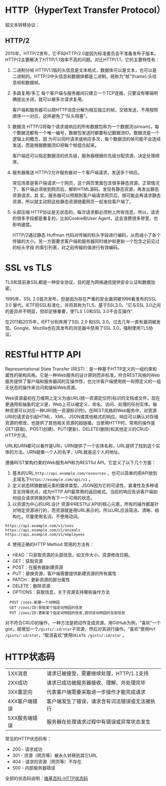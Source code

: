 # HTTP（HyperText Transfer Protocol）
超文本转移协议：

## HTTP/2
2015年，HTTP/2发布，它不叫HTTP/2.0是因为标准委员会不准备发布子版本。HTTP/2主要解决了HTTP/1.1效率不高的问题。对比HTTP/1.1，它的主要特性有：
1. 二进制分帧
HTTP/1.1版的头信息是文本格式，数据体可以是文本，也可以是二进制的。HTTP/2中头信息和数据体都是二进制，统称为“帧”(frame):头信息帧和数据帧。
2. 多路复用/多工
   每个客户端与服务器间只建立一个TCP连接，只要没有哪端明确提出关闭，就可以被多次请求复用。

   客户端和服务器可以把HTTP消息分解为相互独立的帧，交错发送，不用按照顺序一一对应，这样避免了“队头阻塞”。
3. 数据流
   HTTP/2将每个请求或响应的所有数据包称为一个数据流(stream)，每个数据流都有一个唯一编号，数据包发送时都要标记数据流ID。数据流是一个逻辑上的概念，因    为可以同时请求或响应多次，每个数据流的帧可能不会连续发送，而是根据数据流ID把每个帧组合起来。

   客户端还可以指定数据流的优先级，服务器根据优先级分配资源，决定处理顺序。

4. 服务器推送
   HTTP/2允许服务器对一个客户端请求，发送多个响应。

   常见场景是客户端请求一个网页，这个网页里面包含很多静态资源。正常情况下，客户端必须收到网页后，解析HTML源码，发现有静态资源，再发出静态资源请求。其   实，服务器可以预期到客户端请求网页后，很可能会再请求静态资源，所以就主动把这些静态资源随着网页一起发给客户端了。

5. 头部压缩
   HTTP协议是无状态的，每次请求都必须附上所有信息，所以，请求的很多字段都是重复的，比如Cookie和User Agent，这会浪费很多带宽，也影响速度。

   HTTP/2通过静态 Huffman 代码对传输的标头字段进行编码，从而减小了各个传输的大小。另一方面要求客户端和服务器同时维护和更新一个包含之前见过的标头字段    的索引列表，对之前传输的值进行有效编码。

# SSL vs TLS
TLS和其前身SSL都是一种安全协议，目的是为网络通信提供安全认证和数据加密。

1995年，SSL 2.0首次发布，但是因为存在严重的安全漏洞被1996看发布的SSL 3.0 替代。IETF将SSL标准化，并将其称为TLS，基于SSL3.0。“它与SSL 3.0之间的差异并不明显，但却足够重要，使TLS 1.0和SSL 3.0不会互操作”

在2011和2015年，IEFT分别弃用了SSL 2.0 和SSL 3.0，过去几年一直有漏洞被发现。Google、Mozilla也在其发布的浏览器中禁用了SSL 3.0，强制使用TLS协议。

# RESTful HTTP API
Representational State Transfer (REST)：是一种基于HTTP定义的一组约束和属性的架构风格。它是一种Web服务的设计原则而非标准，符合REST风格的Web服务提供了客户端和服务器间的互操作性，也允许客户端使用统一和预定义的一组无状态的操作来访问和操纵Web资源。

Web资源最初在万维网上定义为由URL(统一资源定位符)标识的文档或文件，现在更通用和抽象的定义是，Web上可以被定义、命名、访问、处理的任何实体。每种资源可以对应一种URI(统一资源标识符)。在REST风格的Web服务中，对资源URI的请求会引起HTML、XML、JSON或其他格式的响应。响应可以确认对存储资源的修改，也提供了其他相关资源的超链接。当使用HTTP时，常用的操作是GET(获取)、POST(创建)、PUT(更新)、DELETE(删除)和其他定义的CRUD HTTP方法。

URL和URN都可以看作是URI，URN提供了一个实体名称，URL提供了找到这个实体的方法。URN就像一个人的名字，URL就是这个人的地址。

遵循REST架构约束的Web服务API称为RESTful API。它定义了以下几个方面：
1. 基本的URL,`http://api.example.com/resources` ，也可以简单的把API放到主域名下`https://example.com/api/v1` 。
2. 定义状态转换数据元素的媒体类型。JSON因为它的可读性、紧凑性及多种语言支持等优点，成为HTTP API最常用的返回格式。当前的响应告诉客户端如何组合请求转换到所有下一个可用的状态。
3. 以资源为中心的URL设计
   资源中RESTful API的核心元素，所有的操作都是针对特定资源进行的，而资源就是用URL表示的。所以URL应该简洁、清晰、结构化，尽量使用名词，不使用动词。
 ```
https://api.example.com/v1/zoos
https://api.example.com/v1/animals
https://api.example.com/v1/employees
```
4. 使用正确的HTTP Method
  常用的方法有：
  - HEAD：只获取资源的头部信息，如文件大小、资源修改日期。
  - GET：获取资源
  - POST：在服务器新建资源
  - PUT：替换资源，客户端需要提供新建资源的所有属性
  - PATCH：更新资源的部分属性
  - DELETE：删除资源
  - OPTIONS：获取信息，关于资源支持哪些操作方法
```
  POST /zoos:新建一个动物园
  GET /zoos/ID:获取某个指定动物园的信息
  PUT /zoos/ID:更新某个指定动物园的信息,提供该动物园的全部信息
```
对不符合CRUD的操作，一种方法是把动作变成资源。用GitHub为例，“喜欢”一个gist，就增加一个`/gists/:id/star`子资源，然后对其进行操作。“喜欢”使用`PUT /gists/:id/star`，“取消喜欢”使用`DELETE /gists/:id/star` 。

# HTTP状态码
|             |  |
|-------------|--|
|1XX消息      |请求已被接受，需要继续处理，HTTP/1.1支持|
|2XX成功      |请求已成功被服务器接收、理解、并处理完毕 |
|3XX重定向    |代表客户端需要采取进一步操作才能完成请求 |
|4XX客户端错误|客户端发生了错误，请求含有词法错误或无法被执行|
|5XX服务端错误|服务器在处理请求过程中有错误或异常状态发生|

常见的HTTP状态码有：
- 200 - 请求成功
- 301 - 资源（网页等）被永久转移到其它URL
- 404 - 请求的资源（网页等）不存在
- 500 - 内部服务器错误

全部的状态码说明：[维基百科-HTTP状态码](https://zh.wikipedia.org/wiki/HTTP%E7%8A%B6%E6%80%81%E7%A0%81)
